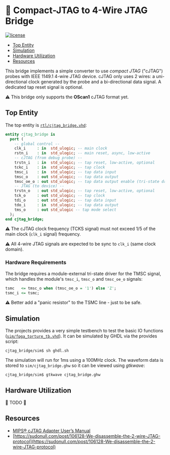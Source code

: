 # :electric_plug: Compact-JTAG to 4-Wire JTAG Bridge

[![license](https://img.shields.io/github/license/stnolting/cjtag_bridge)](https://github.com/stnolting/cjtag_bridge/blob/main/LICENSE)

* [Top Entity](#Top-Entity)
* [Simulation](#Simulation)
* [Hardware Utilization](#Hardware-Utilization)
* [Resources](#Resources)

This bridge implements a simple converter to use _compact JTAG_ ("cJTAG") probes with IEEE 1149.1 4-wire JTAG device.
cJTAG only uses 2 wires: a uni-directional clock generated by the probe and a bi-directional data signal. A dedicated
tap reset signal is optional.

:warning: This bridge only supports the **OScan1** cJTAG format yet.


## Top Entity

The top entity is [`rtl/cjtag_bridge.vhd`](https://github.com/stnolting/cjtag_bridge/blob/main/rtl/cjtag_bridge.vhd):

```vhdl
entity cjtag_bridge is
  port (
    -- global control --
    clk_i     : in  std_ulogic; -- main clock
    rstn_i    : in  std_ulogic; -- main reset, async, low-active
    -- cJTAG (from debug probe) --
    trstn_i   : in  std_ulogic; -- tap reset, low-active, optional
    tckc_i    : in  std_ulogic; -- tap clock
    tmsc_i    : in  std_ulogic; -- tap data input
    tmsc_o    : out std_ulogic; -- tap data output
    tmsc_oe_o : out std_ulogic; -- tap data output enable (tri-state driver)
    -- JTAG (to device) --
    trstn_o   : out std_ulogic; -- tap reset, low-active, optional
    tck_o     : out std_ulogic; -- tap clock
    tdi_o     : out std_ulogic; -- tap data input
    tdo_i     : in  std_ulogic; -- tap data output
    tms_o     : out std_ulogic -- tap mode select
  );
end cjtag_bridge;
```

:warning: The cJTAG clock frequency (TCKS signal) must not exceed 1/5 of the main clock (`clk_i` signal) frequency.

:warning: All 4-wire JTAG signals are expected to be sync to `clk_i` (same clock domain).

### Hardware Requirements

The bridge requires a module-external tri-state driver for the TMSC signal, which handles the module's
`tmsc_i`, `tmsc_o` and `tmsc_oe_o` signals:

```vhdl
tsmc   <= tmsc_o when (tmsc_oe_o = '1') else 'Z';
tsmc_i <= tsmc;
```

:warning: Better add a "panic resistor" to the TSMC line - just to be safe.


## Simulation

The projects provides a very simple testbench to test the basic IO functions
([`sim/fpga_torture_tb.vhd`](https://github.com/stnolting/cjtag_bridge/blob/main/sim/cjtag_bridge_tb.vhd)).
It can be simulated by GHDL via the provides script:

```
cjtag_bridge/sim$ sh ghdl.sh
```

The simulation will run for 1ms using a 100MHz clock. The waveform data is stored to `sim/cjtag_bridge.ghw`
so it can be viewed using _gtkwave_:

```
cjtag_bridge/sim$ gtkwave cjtag_bridge.ghw
```


## Hardware Utilization

:construction: TODO :construction:


## Resources

* [MIPS® cJTAG Adapter User’s Manual](https://s3-eu-west-1.amazonaws.com/downloads-mips/mips-documentation/login-required/mips_cjtag_adapter_users_manual.pdf)
* [https://sudonull.com/post/106128-We-disassemble-the-2-wire-JTAG-protocol](https://sudonull.com/post/106128-We-disassemble-the-2-wire-JTAG-protocol)
